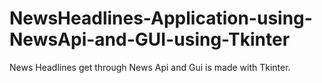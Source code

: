 # NewsHeadlines-Application-using-NewsApi-and-GUI-using-Tkinter
News Headlines get through News Api and Gui is made with Tkinter.
